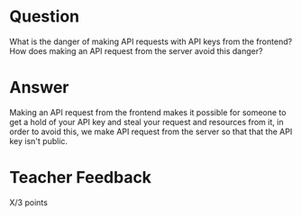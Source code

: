 # Question

What is the danger of making API requests with API keys from the frontend? How does making an API request from the server avoid this danger?

# Answer

Making an API request from the frontend makes it possible for someone to get a hold of your API key and steal your request and resources from it, in order to avoid this, we make API request from the server so that that the API key isn't public.

# Teacher Feedback

X/3 points

